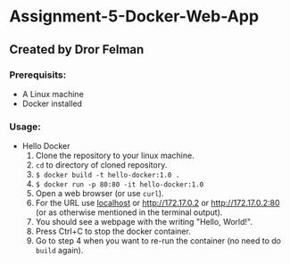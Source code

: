 # Assignment-5-Docker-Web-App
## Created by Dror Felman

### Prerequisits:
- A Linux machine
- Docker installed
### Usage:
- Hello Docker
	1. Clone the repository to your linux machine.
	1. `cd` to directory of cloned repository.
	1. `$ docker build -t hello-docker:1.0 .`
	1. `$ docker run -p 80:80 -it hello-docker:1.0`
	1. Open a web browser (or use `curl`).
	1. For the URL use [localhost](http://localhost) or http://172.17.0.2 or http://172.17.0.2:80 (or as otherwise mentioned in the terminal output).
	1. You should see a webpage with the writing "Hello, World!".
	1. Press Ctrl+C to stop the docker container.
	1. Go to step 4 when you want to re-run the container (no need to do `build` again).
